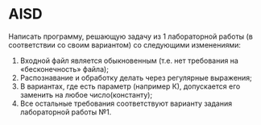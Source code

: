 # AISD
Написать программу, решающую задачу из 1 лабораторной работы (в соответствии со своим вариантом) со следующими изменениями:
1.	Входной файл является обыкновенным (т.е. нет требования на «бесконечность» файла);
2.	Распознавание и обработку делать  через регулярные выражения;
3.	В вариантах, где есть параметр (например К), допускается его заменить на любое число(константу);
4.	Все остальные требования соответствуют варианту задания лабораторной работы №1.
